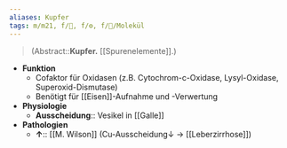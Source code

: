 ```yaml
---
aliases: Kupfer
tags: m/m21, f/🧪, f/⚙️, f/🧪/Molekül
---
```

> (Abstract::**Kupfer.** [[Spurenelemente]].)
- **Funktion**
	- Cofaktor für Oxidasen (z.B. Cytochrom-c-Oxidase, Lysyl-Oxidase, Superoxid-Dismutase)
	- Benötigt für [[Eisen]]-Aufnahme und -Verwertung
- **Physiologie**
	- **Ausscheidung**:: Vesikel in [[Galle]]
- **Pathologien**
	- **↑**:: [[M. Wilson]] (Cu-Ausscheidung↓ → [[Leberzirrhose]])